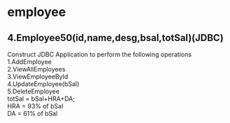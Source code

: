# employee
 
 ##  4.Employee50(id,name,desg,bsal,totSal)(JDBC)<br>
 Construct JDBC Application to perform the following operations<br>
 1.AddEmployee<br>
 2.ViewAllEmployees<br>
 3.ViewEmployeeById<br>
 4.UpdateEmployee(bSal)<br>
 5.DeleteEmployee<br>
totSal = bSal+HRA+DA;<br>
HRA = 93% of bSal<br>
DA = 61% of bSal
